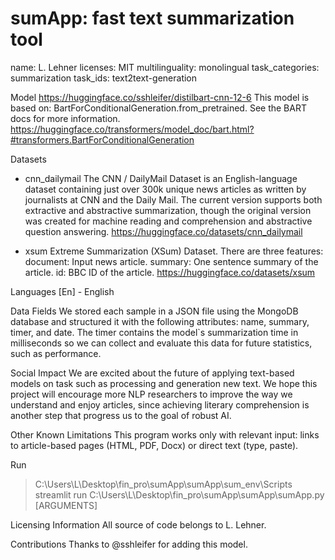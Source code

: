 # sumApp: fast text summarization tool

name: L. Lehner
licenses: MIT
multilinguality: monolingual
task_categories: summarization
task_ids: text2text-generation

Model
https://huggingface.co/sshleifer/distilbart-cnn-12-6
This model is based on:
BartForConditionalGeneration.from_pretrained. See the BART docs for more information.
https://huggingface.co/transformers/model_doc/bart.html?#transformers.BartForConditionalGeneration

Datasets

- cnn_dailymail
  The CNN / DailyMail Dataset is an English-language dataset containing just over 300k unique news articles as written by journalists at CNN and the Daily Mail. The current version supports both extractive and abstractive summarization, though the original version was created for machine reading and comprehension and abstractive question answering.
  https://huggingface.co/datasets/cnn_dailymail

- xsum
  Extreme Summarization (XSum) Dataset.
  There are three features:
  document: Input news article.
  summary: One sentence summary of the article.
  id: BBC ID of the article.
  https://huggingface.co/datasets/xsum

Languages
[En] - English

Data Fields
We stored each sample in a JSON file using the MongoDB database and structured it with the following attributes: name, summary, timer, and date. The timer contains the model`s summarization time in milliseconds so we can collect and evaluate this data for future statistics, such as performance.

Social Impact
We are excited about the future of applying text-based models on task such as processing and generation new text. We hope this project will encourage more NLP researchers to improve the way we understand and enjoy articles, since achieving literary comprehension is another step that progress us to the goal of robust AI.

Other Known Limitations
This program works only with relevant input: links to article-based pages (HTML, PDF, Docx) or direct text (type, paste).

Run

> C:\Users\L\Desktop\fin_pro\sumApp\sumApp\sum_env\Scripts
> streamlit run C:\Users\L\Desktop\fin_pro\sumApp\sumApp\sumApp.py [ARGUMENTS]

Licensing Information
All source of code belongs to L. Lehner.

Contributions
Thanks to @sshleifer for adding this model.
